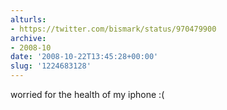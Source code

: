 ```yaml
---
alturls:
- https://twitter.com/bismark/status/970479900
archive:
- 2008-10
date: '2008-10-22T13:45:28+00:00'
slug: '1224683128'
---
```


worried for the health of my iphone :(


